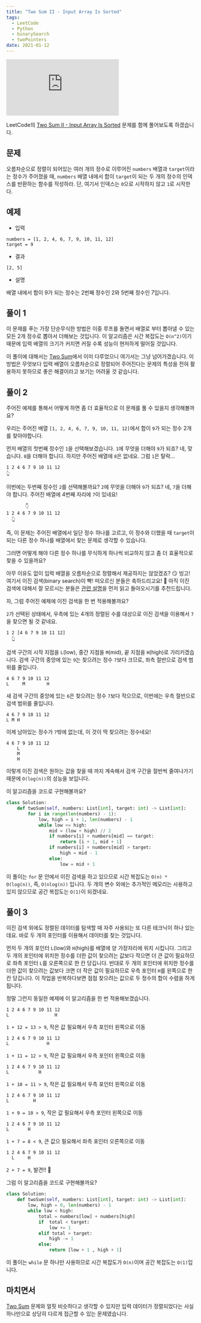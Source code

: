 ```yaml
---
title: "Two Sum II - Input Array Is Sorted"
tags:
  - LeetCode
  - Python
  - binarySearch
  - twoPointers
date: 2021-01-12
---
```


<iframe class="w-full aspect-video" src="https://www.youtube.com/embed/fkez8mF_HYk" title="YouTube video player" frameborder="0" allow="accelerometer; autoplay; clipboard-write; encrypted-media; gyroscope; picture-in-picture" allowfullscreen></iframe>

LeetCode의 [Two Sum II - Input Array Is Sorted](https://leetcode.com/problems/two-sum-ii-input-array-is-sorted/) 문제를 함께 풀어보도록 하겠습니다.

## 문제

오름차순으로 정렬이 되어있는 여러 개의 정수로 이루어진 `numbers` 배열과 `target`이라는 정수가 주어졌을 때, `numbers` 배열 내에서 합이 `target`이 되는 두 개의 정수의 인덱스를 반환하는 함수를 작성하라.
단, 여기서 인덱스는 `0`으로 시작하지 않고 `1`로 시작한다.

## 예제

- 입력

```
numbers = [1, 2, 4, 6, 7, 9, 10, 11, 12]
target = 9
```

- 결과

```
[2, 5]
```

- 설명

배열 내에서 합이 9가 되는 정수는 2번째 정수인 2와 5번째 정수인 7입니다.

## 풀이 1

이 문제를 푸는 가장 단순무식한 방법은 이중 루프를 돌면서 배열로 부터 뽑아낼 수 있는 모든 2개 정수로 뽑아서 더해보는 것입니다.
이 알고리즘은 시간 복잡도는 `O(n^2)`이기 때문에 입력 배열의 크기가 커지면 커질 수록 성능이 현저하게 떨어질 것입니다.

이 풀이에 대해서는 [Two Sum](/problems/two-sum)에서 이미 다루었으니 여기서는 그냥 넘어가겠습니다.
이 방법은 무엇보다 입력 배열이 오름차순으로 정렬되어 주어진다는 문제의 특성을 전혀 활용하지 못하므로 좋은 해결이라고 보기는 어려울 것 같습니다.

## 풀이 2

주어진 예제를 통해서 어떻게 하면 좀 더 효율적으로 이 문제를 풀 수 있을지 생각해볼까요?

우리는 주어진 배열 `[1, 2, 4, 6, 7, 9, 10, 11, 12]`에서 합이 `9`가 되는 정수 2개를 찾아야합니다.

먼저 배열의 첫번째 정수인 `1`을 선택해보겠습니다.
`1`에 무엇을 더해야 `9`가 되죠?
네, 맞습니다. `8`을 더해야 합니다.
하지만 주어진 배열에 `8`은 없네요.
그럼 `1`은 탈락...

```
1 2 4 6 7 9 10 11 12
👆
```

이번에는 두번째 정수인 `2`를 선택해볼까요?
`2`에 무엇을 더해야 `9`가 되죠?
네, `7`을 더해야 합니다.
주어진 배열에 4번째 자리에 `7`이 있네요!

```
       👇
1 2 4 6 7 9 10 11 12
  👆
```

즉, 이 문제는 주어진 배열에서 일단 정수 하나를 고르고, 이 정수와 더했을 때 `target`이 되는 다른 정수 하나를 배열에서 찾는 문제로 생각할 수 있습니다.

그러면 어떻게 해야 다른 정수 하나를 무식하게 하나씩 비교하지 않고 좀 더 효율적으로 찾을 수 있을까요?

아무 이유도 없이 입력 배열을 오름차순으로 정렬해서 제공하지는 않았겠죠? 😏 빙고! 여기서 이진 검색(binary search)이 빡! 떠오르신 분들은 축하드리고요! 🥳
아직 이진 검색에 대해서 잘 모르시는 분들은 [관련 설명](/algorithms/binary-search)을 먼저 읽고 돌아오시기를 추천드립니다.

자, 그럼 주어진 예제에 이진 검색을 한 번 적용해볼까요?

`2`가 선택된 상태에서, 우측에 있는 4개의 정렬된 수를 대상으로 이진 검색을 이용해서 `7`을 찾으면 될 것 같네요.

```
1 2 [4 6 7 9 10 11 12]
  👆
```

검색 구간의 시작 지점을 `L`(low), 중간 지점을 `M`(mid), 끝 지점을 `H`(high)로 가리키겠습니다.
검색 구간의 중앙에 있는 `9`는 찾으려는 정수 `7`보다 크므로, 좌측 절반으로 검색 범위를 줄입니다.

```
4 6 7 9 10 11 12
L     M        H
```

새 검색 구간의 중앙에 있는 `6`은 찾으려는 정수 `7`보다 작으므로, 이번에는 우측 절반으로 검색 범위를 줄입니다.

```
4 6 7 9 10 11 12
L M H
```

이제 남아있는 정수가 `7`밖에 없는데, 이 것이 딱 찾으려는 정수네요!

```
4 6 7 9 10 11 12
    L
    M
    H
```

이렇게 이진 검색은 원하는 값을 찾을 때 까지 계속해서 검색 구간을 절반씩 줄여나가기 때문에 `O(log(n))`의 성능을 보입니다.

이 알고리즘을 코드로 구현해볼까요?

```py
class Solution:
    def twoSum(self, numbers: List[int], target: int) -> List[int]:
        for i in range(len(numbers) - 1):
            low, high = i + 1, len(numbers) - 1
            while low <= high:
                mid = (low + high) // 2
                if numbers[i] + numbers[mid] == target:
                    return [i + 1, mid + 1]
                if numbers[i] + numbers[mid] > target:
                    high = mid - 1
                else:
                    low = mid + 1
```

이 풀이는 `for` 문 안에서 이진 검색을 하고 있으므로 시간 복잡도는 `O(n) * O(log(n))`, 즉, `O(nlog(n))` 입니다.
두 개의 변수 외에는 추가적인 메모리는 사용하고 있지 않으므로 공간 복잡도는 `O(1)`이 되겠네요.

## 풀이 3

이진 검색 외에도 정렬된 데이터를 탐색할 때 자주 사용되는 또 다른 테크닉이 하나 있는데요.
바로 두 개의 포인터를 이용해서 데이터를 찾는 것입니다.

먼저 두 개의 포인터 `L`(low)와 `H`(high)를 배열에 양 가장자리에 위치 시킵니다.
그리고 두 개의 포인터에 위치한 정수를 더한 값이 찾으려는 값보다 작으면 더 큰 값이 필요하므로 좌측 포인터 `L`를 오른쪽으로 한 칸 당깁니다.
반대로 두 개의 포인터에 위치한 정수를 더한 값이 찾으려는 값보다 크면 더 작은 값이 필요하므로 우측 포인터 `H`를 왼쪽으로 한 칸 당깁니다.
이 작업을 반복하다보면 점점 찾으려는 값으로 두 정수의 합이 수렴을 하게 됩니다.

정말 그런지 동일한 예제에 이 알고리즘을 한 번 적용해보겠습니다.

```
1 2 4 6 7 9 10 11 12
L                 H
```

`1 + 12 = 13 > 9`, 작은 값 필요해서 우측 포인터 왼쪽으로 이동

```
1 2 4 6 7 9 10 11 12
L              H
```

`1 + 11 = 12 > 9`, 작은 값 필요해서 우측 포인터 왼쪽으로 이동

```
1 2 4 6 7 9 10 11 12
L           H
```

`1 + 10 = 11 > 9`, 작은 값 필요해서 우측 포인터 왼쪽으로 이동

```
1 2 4 6 7 9 10 11 12
L         H
```

`1 + 9 = 10 > 9`, 작은 값 필요해서 우측 포인터 왼쪽으로 이동

```
1 2 4 6 7 9 10 11 12
L       H
```

`1 + 7 = 8 < 9`, 큰 값으 필요해서 좌측 포인터 오른쪽으로 이동

```
1 2 4 6 7 9 10 11 12
  L     H
```

`2 + 7 = 9`, 발견!! 🎉

그럼 이 알고리즘을 코드로 구현해볼까요?

```py
class Solution:
    def twoSum(self, numbers: List[int], target: int) -> List[int]:
        low, high = 0, len(numbers) - 1
        while low < high:
            total = numbers[low] + numbers[high]
            if  total < target:
                low += 1
            elif total > target:
                high -= 1
            else:
                return [low + 1 , high + 1]
```

이 풀이는 `while` 문 하나만 사용하므로 시간 복잡도가 `O(n)`이며 공간 복잡도는 `O(1)`입니다.

## 마치면서

[Two Sum](/problems/two-sum) 문제와 얼핏 비슷하다고 생각할 수 있지만 입력 데이터가 정렬되었다는 사실 하나만으로 상당히 다르게 접근할 수 있는 문제였습니다.
